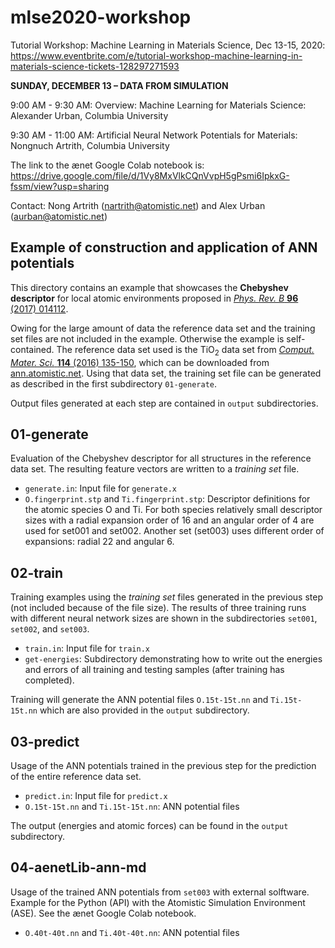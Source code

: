 # mlse2020-workshop 
Tutorial Workshop: Machine Learning in Materials Science, Dec 13-15, 2020: https://www.eventbrite.com/e/tutorial-workshop-machine-learning-in-materials-science-tickets-128297271593

**SUNDAY, DECEMBER 13 – DATA FROM SIMULATION**

9:00 AM - 9:30 AM: Overview: Machine Learning for Materials Science: Alexander Urban, Columbia University

9:30 AM - 11:00 AM: Artificial Neural Network Potentials for Materials: Nongnuch Artrith, Columbia University

The link to the ænet Google Colab notebook is:
https://drive.google.com/file/d/1Vy8MxVlkCQnVvpH5gPsmi6IpkxG-fssm/view?usp=sharing

Contact: Nong Artrith (nartrith@atomistic.net) and Alex Urban (aurban@atomistic.net)

## Example of construction and application of ANN potentials

This directory contains an example that showcases the **Chebyshev
descriptor** for local atomic environments proposed in
[*Phys. Rev. B* **96** (2017)
014112](http://dx.doi.org/10.1103/PhysRevB.96.014112).

Owing for the large amount of data the reference data set and the
training set files are not included in the example.  Otherwise the
example is self-contained.  The reference data set used is the
TiO<sub>2</sub> data set from [*Comput. Mater. Sci.* **114** (2016)
135-150](http://dx.doi.org/10.1016/j.commatsci.2015.11.047), which can
be downloaded from
[ann.atomistic.net](http://ann.atomistic.net/download/).  Using that
data set, the training set file can be generated as described in the
first subdirectory `01-generate`.

Output files generated at each step are contained in `output`
subdirectories.

01-generate
-----------

Evaluation of the Chebyshev descriptor for all structures in the
reference data set.  The resulting feature vectors are written to a
*training set* file.

- `generate.in`: Input file for `generate.x`
- `O.fingerprint.stp` and `Ti.fingerprint.stp`: Descriptor definitions
  for the atomic species O and Ti.  For both species relatively small
  descriptor sizes with a radial expansion order of 16 and an angular
  order of 4 are used for set001 and set002.  Another set (set003) uses
  different order of expansions: radial 22 and angular 6.

02-train
--------

Training examples using the *training set* files generated in the
previous step (not included because of the file size).  The results of
three training runs with different neural network sizes are shown in the 
subdirectories `set001`, `set002`, and `set003`.

- `train.in`: Input file for `train.x`
- `get-energies`: Subdirectory demonstrating how to write out the
  energies and errors of all training and testing samples (after
  training has completed).

Training will generate the ANN potential files `O.15t-15t.nn` and
`Ti.15t-15t.nn` which are also provided in the `output` subdirectory.

03-predict
----------

Usage of the ANN potentials trained in the previous step for the
prediction of the entire reference data set.

- `predict.in`: Input file for `predict.x`
- `O.15t-15t.nn` and `Ti.15t-15t.nn`: ANN potential files

The output (energies and atomic forces) can be found in the `output`
subdirectory.

04-aenetLib-ann-md
----------

Usage of the trained ANN potentials from `set003` with external solftware.
Example for the Python (API) with the Atomistic Simulation Environment (ASE).
See the ænet Google Colab notebook.

- `O.40t-40t.nn` and `Ti.40t-40t.nn`: ANN potential files

